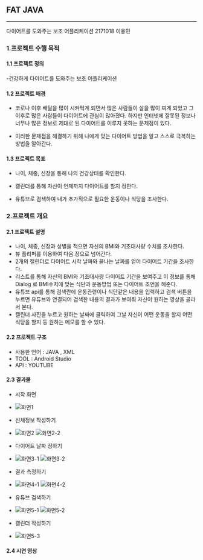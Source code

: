 ## FAT JAVA
---

다이어트를 도와주는 보조 어플리케이션
2171018 이용민

### **1.프로젝트 수행 목적**

#### 1.1 프로젝트 정의
  -건강하게 다이어트를 도와주는 보조 어플리케이션

#### 1.2 프로젝트 배경
  - 코로나 이후 배달을 많이 시켜먹게 되면서 많은 사람들이 살을 많이 찌게 되었고 그 이후로 많은 사람들이 다이어트에 관심이 많아졌다. 하지만 인터넷에 잘못된 정보나 너무나 많은 정보로 제대로 된 다이어트를 이루지 못하는 문제점이 있다.

  - 이러한 문제점을 해결하기 위해 나에게 맞는 다이어트 방법을 알고 스스로 극복하는 방법을 알아간다.

#### 1.3 프로젝트 목표
  - 나이, 체중, 신장을 통해 나의 건강상태를 확인한다.

  - 캘린더를 통해 자신이 언제까지 다이어트를 할지 정한다.

  - 유튜브로 검색하여 내가 추가적으로 필요한 운동이나 식당을 조사한다.

### **2.프로젝트 개요**
#### 2.1 프로젝트 설명
 - 나이, 체중, 신장과 성별을 적으면 자신의 BMI와 기초대사량 수치를 조사한다.
 - 뷰 플리퍼를 이용하여 다음 장으로 넘어간다.
 - 2개의 캘린더로 다이어트 시작 날짜와 끝나는 날짜를 얻어 다이어트 기간을 조사한다.
 - 리스트를 통해 자신의 BMI와 기초대사량 다이어트 기간을 보여주고 이 정보를 통해 Dialog   로 BMI수치에 맞는 식단과 운동방법 또는 다이어트 조언을 해준다.
 - 유튜브 api를 통해 검색란에 운동관련이나 식단같은 내용을 입력하고 검색 버튼을 누르면 유튜브와 연결되어 검색한 내용의 결과가 보여줘 자신이 원하는 영상을 골라서 본다.
 - 캘린더 사진을 누르고 원하는 날짜에 클릭하여 그날 자신이 어떤 운동을 할지 어떤 식당을 할지 등 원하는 메모를 할 수 있다.

#### 2.2 프로젝트 구조

  - 사용한 언어 : JAVA , XML
  - TOOL : Android Studio
  - API : YOUTUBE

#### 2.3 결과물
  - 시작 화면
  - ![화면1](https://github.com/leeym27/mini/assets/172059199/3e379310-2644-4882-87f0-6d83880fec93)


  - 신체정보 작성하기
  -  ![화면2](https://github.com/leeym27/mini/assets/172059199/fc6d89e5-0813-42cb-aa9a-fa363564081c)  ![화면2-2](https://github.com/leeym27/mini/assets/172059199/fddc17e4-d9c5-4c97-967b-1527c41a955d)



  - 다이어트 날짜 정하기
  - ![화면3-1](https://github.com/leeym27/mini/assets/172059199/41b24465-0629-4bfc-bbe2-ad3173d50b23)   ![화면3-2](https://github.com/leeym27/mini/assets/172059199/b0b1f484-0892-4796-b250-e4a300e50285)



  - 결과 측정하기
  - ![화면4-1](https://github.com/leeym27/mini/assets/172059199/0450e047-7eb0-49fb-af0c-b0b7d6116b91)   ![화면4-2](https://github.com/leeym27/mini/assets/172059199/b9b479fa-10ea-42d4-9133-294edcf5c17a)



  - 유튜브 검색하기
  - ![화면5-1](https://github.com/leeym27/mini/assets/172059199/9ad4fa89-24f9-4c6e-b179-5960ea8694ff)   ![화면5-2](https://github.com/leeym27/mini/assets/172059199/7feceee6-fc0c-44b5-9e51-f1f848d65e10)



  - 캘린더 작성하기
  - ![화면5-3](https://github.com/leeym27/mini/assets/172059199/934d0141-689e-45b0-89f6-e48b3ea885ac)

#### 2.4 시연 영상























